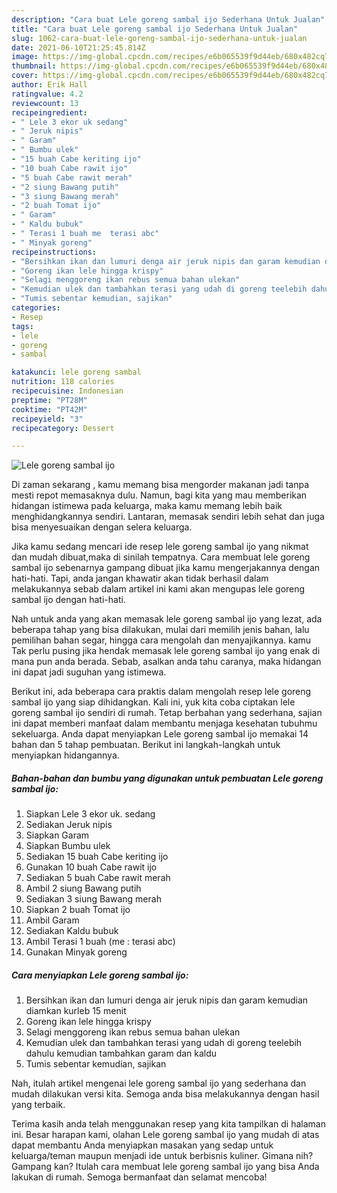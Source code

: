 ```yaml
---
description: "Cara buat Lele goreng sambal ijo Sederhana Untuk Jualan"
title: "Cara buat Lele goreng sambal ijo Sederhana Untuk Jualan"
slug: 1062-cara-buat-lele-goreng-sambal-ijo-sederhana-untuk-jualan
date: 2021-06-10T21:25:45.814Z
image: https://img-global.cpcdn.com/recipes/e6b065539f9d44eb/680x482cq70/lele-goreng-sambal-ijo-foto-resep-utama.jpg
thumbnail: https://img-global.cpcdn.com/recipes/e6b065539f9d44eb/680x482cq70/lele-goreng-sambal-ijo-foto-resep-utama.jpg
cover: https://img-global.cpcdn.com/recipes/e6b065539f9d44eb/680x482cq70/lele-goreng-sambal-ijo-foto-resep-utama.jpg
author: Erik Hall
ratingvalue: 4.2
reviewcount: 13
recipeingredient:
- " Lele 3 ekor uk sedang"
- " Jeruk nipis"
- " Garam"
- " Bumbu ulek"
- "15 buah Cabe keriting ijo"
- "10 buah Cabe rawit ijo"
- "5 buah Cabe rawit merah"
- "2 siung Bawang putih"
- "3 siung Bawang merah"
- "2 buah Tomat ijo"
- " Garam"
- " Kaldu bubuk"
- " Terasi 1 buah me  terasi abc"
- " Minyak goreng"
recipeinstructions:
- "Bersihkan ikan dan lumuri denga air jeruk nipis dan garam kemudian diamkan kurleb 15 menit"
- "Goreng ikan lele hingga krispy"
- "Selagi menggoreng ikan rebus semua bahan ulekan"
- "Kemudian ulek dan tambahkan terasi yang udah di goreng teelebih dahulu kemudian tambahkan garam dan kaldu"
- "Tumis sebentar kemudian, sajikan"
categories:
- Resep
tags:
- lele
- goreng
- sambal

katakunci: lele goreng sambal 
nutrition: 118 calories
recipecuisine: Indonesian
preptime: "PT28M"
cooktime: "PT42M"
recipeyield: "3"
recipecategory: Dessert

---
```



![Lele goreng sambal ijo](https://img-global.cpcdn.com/recipes/e6b065539f9d44eb/680x482cq70/lele-goreng-sambal-ijo-foto-resep-utama.jpg)

Di zaman  sekarang , kamu memang bisa mengorder makanan jadi tanpa mesti repot memasaknya dulu. Namun, bagi kita yang mau memberikan hidangan istimewa pada keluarga, maka kamu memang lebih baik menghidangkannya sendiri. Lantaran, memasak sendiri lebih sehat dan juga bisa menyesuaikan dengan selera keluarga.

Jika kamu sedang mencari ide resep lele goreng sambal ijo yang nikmat dan mudah dibuat,maka di sinilah tempatnya. Cara membuat lele goreng sambal ijo  sebenarnya gampang dibuat jika kamu mengerjakannya dengan hati-hati. Tapi, anda jangan khawatir akan tidak berhasil dalam melakukannya 
sebab dalam artikel ini kami akan mengupas lele goreng sambal ijo dengan hati-hati.  



Nah untuk anda yang akan memasak lele goreng sambal ijo yang lezat, ada beberapa tahap yang bisa dilakukan, mulai dari memilih jenis bahan, lalu pemilihan bahan segar, hingga cara mengolah dan menyajikannya. kamu Tak perlu pusing jika hendak memasak lele goreng sambal ijo yang enak di mana pun anda berada. Sebab, asalkan anda  tahu caranya, maka hidangan ini dapat jadi suguhan yang istimewa.

Berikut ini, ada beberapa cara praktis  dalam mengolah resep lele goreng sambal ijo yang siap dihidangkan. Kali ini, yuk kita coba ciptakan lele goreng sambal ijo sendiri di rumah. Tetap berbahan yang sederhana, sajian ini dapat memberi manfaat dalam membantu menjaga kesehatan tubuhmu sekeluarga. Anda dapat menyiapkan Lele goreng sambal ijo memakai 14 bahan dan 5 tahap pembuatan. Berikut ini langkah-langkah untuk menyiapkan hidangannya.

<!--inarticleads1-->

##### Bahan-bahan dan bumbu yang digunakan untuk pembuatan Lele goreng sambal ijo:

1. Siapkan  Lele 3 ekor uk. sedang
1. Sediakan  Jeruk nipis
1. Siapkan  Garam
1. Siapkan  Bumbu ulek
1. Sediakan 15 buah Cabe keriting ijo
1. Gunakan 10 buah Cabe rawit ijo
1. Sediakan 5 buah Cabe rawit merah
1. Ambil 2 siung Bawang putih
1. Sediakan 3 siung Bawang merah
1. Siapkan 2 buah Tomat ijo
1. Ambil  Garam
1. Sediakan  Kaldu bubuk
1. Ambil  Terasi 1 buah (me : terasi abc)
1. Gunakan  Minyak goreng




<!--inarticleads2-->

##### Cara menyiapkan Lele goreng sambal ijo:

1. Bersihkan ikan dan lumuri denga air jeruk nipis dan garam kemudian diamkan kurleb 15 menit
1. Goreng ikan lele hingga krispy
1. Selagi menggoreng ikan rebus semua bahan ulekan
1. Kemudian ulek dan tambahkan terasi yang udah di goreng teelebih dahulu kemudian tambahkan garam dan kaldu
1. Tumis sebentar kemudian, sajikan




Nah, itulah artikel mengenai  lele goreng sambal ijo  yang sederhana dan mudah dilakukan versi kita. Semoga anda bisa melakukannya dengan hasil yang terbaik. 

Terima kasih anda telah menggunakan resep yang kita tampilkan di halaman ini. Besar harapan kami, olahan  Lele goreng sambal ijo yang mudah di atas dapat membantu Anda menyiapkan masakan yang sedap untuk keluarga/teman maupun menjadi ide untuk berbisnis kuliner. Gimana nih? Gampang kan? Itulah cara membuat lele goreng sambal ijo yang bisa Anda lakukan di rumah. Semoga bermanfaat dan selamat mencoba!

